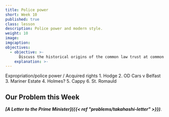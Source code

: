 ```yaml
---
title: Police power
short: Week 10
published: true
class: lesson
description: Police power and modern style.
weight: 10
image: 
imgcaption: 
objectives:
  - objective: >-
      Discuss the historical origins of the common law trust at common law and equity.
    explanation: >-  
---
```


Expropriation/police power / Acquired rights
	1. Hodge
	2. OD Cars v Belfast
	3. Mariner Estate
	4. Holmes?
	5. Cappy
	6. St. Romauld


## Our Problem this Week

 ***[A Letter to the Prime Minister]({{< ref "problems/takahashi-letter" >}})***.